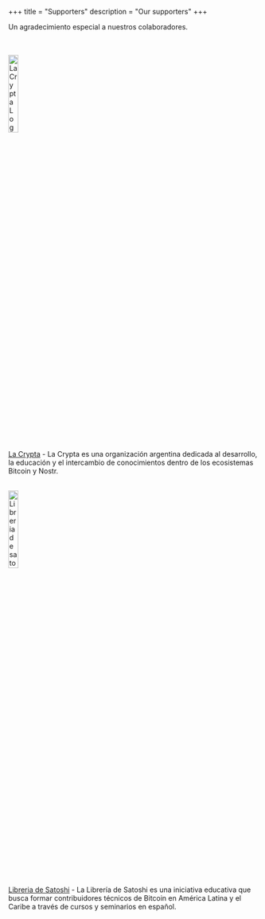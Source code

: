 +++
title = "Supporters"
description = "Our supporters"
+++

Un agradecimiento especial a nuestros colaboradores.

<br>
<br>

<a href="https://lacrypta.ar/">
 <img src="/LaCrypta_Logo_Negro.jpg" alt="La Crypta Logo" style="width:20%;height:20%;border:0;">
</a>


[La Crypta](https://lacrypta.ar/) - La Crypta es una organización argentina dedicada al desarrollo, la educación y el
intercambio de conocimientos dentro de los ecosistemas Bitcoin y Nostr.
<br>
<br>

<a href="https://libreriadesatoshi.com/">
<img src="/libre_sato_logo.png" alt="Libreria de satoshi Logo" style="width:20%;height:20%;border:0;">
</a>

[Libreria de Satoshi](https://libreriadesatoshi.com/) - La Librería de Satoshi es una iniciativa educativa que busca formar contribuidores técnicos de Bitcoin en
América Latina y el Caribe a través de cursos y seminarios en español.

